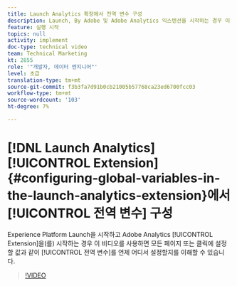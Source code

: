```yaml
---
title: Launch Analytics 확장에서 전역 변수 구성
description: Launch, By Adobe 및 Adobe Analytics 익스텐션을 시작하는 경우 이 비디오를 통해 전역 변수를 설정할 시기 및 위치(즉, 모든 페이지 또는 클릭에서 설정할 값)를 이해할 수 있습니다.
feature: 실행 시작
topics: null
activity: implement
doc-type: technical video
team: Technical Marketing
kt: 2855
role: '"개발자, 데이터 엔지니어"'
level: 초급
translation-type: tm+mt
source-git-commit: f3b3fa7d91b0cb21005b57768ca23ed6700fcc03
workflow-type: tm+mt
source-wordcount: '103'
ht-degree: 7%

---
```



# [!DNL Launch Analytics] [!UICONTROL Extension] {#configuring-global-variables-in-the-launch-analytics-extension}에서 [!UICONTROL 전역 변수] 구성

Experience Platform Launch을 시작하고 Adobe Analytics [!UICONTROL Extension]을(를) 시작하는 경우 이 비디오를 사용하면 모든 페이지 또는 클릭에 설정할 값과 같이 [!UICONTROL 전역 변수]를 언제 어디서 설정할지를 이해할 수 있습니다.

>[!VIDEO](https://video.tv.adobe.com/v/27181/?quality=9)
